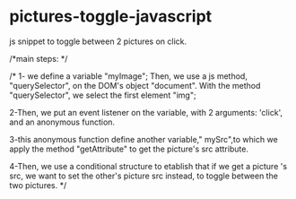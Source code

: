 # pictures-toggle-javascript
js snippet to toggle between 2 pictures on click.

/*main steps: */

/*
1- we define a variable "myImage"; Then, we use a js method, "querySelector", 
on the DOM's object "document". 
With the method "querySelector", we select the first element "img"; 

2-Then, we put an event listener on the variable, with 2 arguments: 'click',
 and an anonymous function.

 3-this anonymous function define  another variable," mySrc",to which 
 we apply the method "getAttribute" to get the picture's src attribute.

 4-Then, we use a conditional structure to etablish that if we get a picture 's src, 
 we want to set the other's picture src instead, to toggle between the two pictures. 
 */
